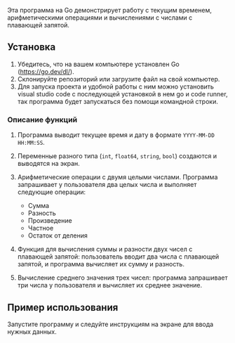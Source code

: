 Эта программа на Go демонстрирует работу с текущим временем, арифметическими операциями и вычислениями с числами с плавающей запятой. 

## Установка

1. Убедитесь, что на вашем компьютере установлен Go (https://go.dev/dl/).
2. Склонируйте репозиторий или загрузите файл на свой компьютер.
3. Для запуска проекта и удобной работы с ним можно установить visual studio code с последующей установкой в нем go и code runner, так программа будет запускаться без помощи командной строки.

### Описание функций

1. Программа выводит текущее время и дату в формате `YYYY-MM-DD HH:MM:SS`.

2. Переменные разного типа (`int`, `float64`, `string`, `bool`) создаются и выводятся на экран.

3. Арифметические операции с двумя целыми числами. Программа запрашивает у пользователя два целых числа и выполняет следующие операции:
     - Сумма
     - Разность
     - Произведение
     - Частное
     - Остаток от деления

4. Функция для вычисления суммы и разности двух чисел с плавающей запятой: пользователь вводит два числа с плавающей запятой, и программа вычисляет их сумму и разность.

5. Вычисление среднего значения трех чисел: программа запрашивает три числа у пользователя и вычисляет их среднее значение.

## Пример использования

Запустите программу и следуйте инструкциям на экране для ввода нужных данных.